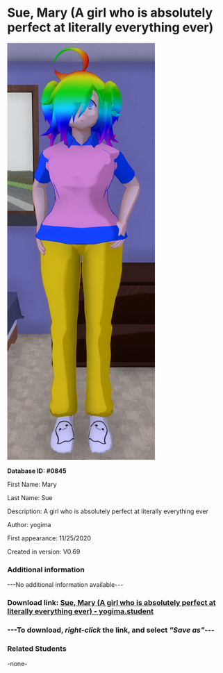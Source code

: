 # Sue, Mary (A girl who is absolutely perfect at literally everything ever)

<img src="../../Files/Images/Sue, Mary (A girl who is absolutely perfect at literally everything ever).png" title="Sue, Mary (A girl who is absolutely perfect at literally everything ever) - yogima">

**Database ID: #0845**

First Name: Mary

Last Name: Sue

Description: A girl who is absolutely perfect at literally everything ever

Author: yogima

First appearance: 11/25/2020

Created in version: V0.69

### Additional information

---No additional information available---

### Download link: <a href="https://raw.githubusercontent.com/Arbiter1223/Daigaku-Gurashi-Custom-Students/master/Files/Student%20Files/Sue%2C%20Mary%20(A%20girl%20who%20is%20absolutely%20perfect%20at%20literally%20everything%20ever)%20-%20yogima.student">Sue, Mary (A girl who is absolutely perfect at literally everything ever) - yogima.student</a>

### ---**To download, _right-click_ the link, and select _"Save as"_**---

### Related Students

-none-
